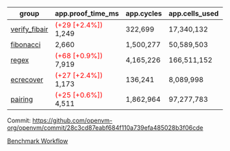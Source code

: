 | group | app.proof_time_ms | app.cycles | app.cells_used | leaf.proof_time_ms | leaf.cycles | leaf.cells_used |
| -- | -- | -- | -- | -- | -- | -- |
| [verify_fibair](https://github.com/openvm-org/openvm/blob/benchmark-results/benchmarks-pr/1732/verify_fibair-28c3cd87eabf684f110a739efa485028b3f06cde.md) |<span style='color: red'>(+29 [+2.4%])</span> 1,249 |  322,699 |  17,340,132 |- | - | - |
| [fibonacci](https://github.com/openvm-org/openvm/blob/benchmark-results/benchmarks-pr/1732/fibonacci-28c3cd87eabf684f110a739efa485028b3f06cde.md) | 2,660 |  1,500,277 |  50,589,503 |- | - | - |
| [regex](https://github.com/openvm-org/openvm/blob/benchmark-results/benchmarks-pr/1732/regex-28c3cd87eabf684f110a739efa485028b3f06cde.md) |<span style='color: red'>(+68 [+0.9%])</span> 7,919 |  4,165,226 |  166,511,152 |- | - | - |
| [ecrecover](https://github.com/openvm-org/openvm/blob/benchmark-results/benchmarks-pr/1732/ecrecover-28c3cd87eabf684f110a739efa485028b3f06cde.md) |<span style='color: red'>(+27 [+2.4%])</span> 1,173 |  136,241 |  8,089,998 |- | - | - |
| [pairing](https://github.com/openvm-org/openvm/blob/benchmark-results/benchmarks-pr/1732/pairing-28c3cd87eabf684f110a739efa485028b3f06cde.md) |<span style='color: red'>(+25 [+0.6%])</span> 4,511 |  1,862,964 |  97,277,783 |- | - | - |


Commit: https://github.com/openvm-org/openvm/commit/28c3cd87eabf684f110a739efa485028b3f06cde

[Benchmark Workflow](https://github.com/openvm-org/openvm/actions/runs/16277640981)

